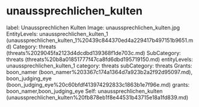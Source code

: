 # unaussprechlichen_kulten

label: Unaussprechlichen Kulten
Image: unaussprechlichen_kulten.jpg
EntityLevels: unaussprechlichen_kulten_1 (unaussprechlichen_kulten_1%20439c844370ed4a229417b497151b9651.md)
Category: threats (threats%2029045fa2123d4dcdbd139368f1de703c.md)
SubCategory: threats (threats%20b8a01851777f47ca8fd6dbd195719150.md)
entityLevels: unaussprechlichen_kulten_1
category: threats
subCategory: threats
Grants: boon_namer (boon_namer%203367c174a1364d7a923b2a2f92d95097.md), boon_judging_eye (boon_judging_eye%20c60bfdf413974292833c1863b1e7f96e.md)
grants: boon_namer,boon_judging_eye
Self: unaussprechlichen_kulten (unaussprechlichen_kulten%20fb878eb1f8e44531b43715e18a1fd839.md)

[](Untitled%20ea22c4f363a141e481b4f5a62ec6c020.md)